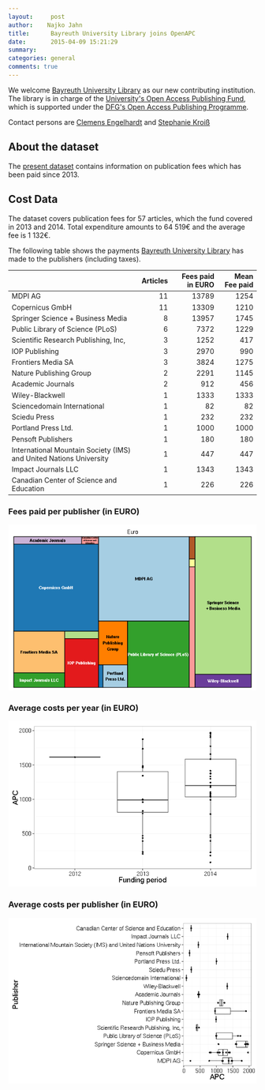 ```yaml
---
layout:     post
author:    Najko Jahn
title:      Bayreuth University Library joins OpenAPC
date:       2015-04-09 15:21:29
summary:    
categories: general
comments: true
---
```





We welcome [Bayreuth University Library](http://www.ub.uni-bayreuth.de/en/index.html) as our new contributing institution. The library is in charge of the [University's Open Access Publishing Fund](http://www.ub.uni-bayreuth.de/en/digitale_bibliothek/open_access/index.html), which is supported under the [DFG's Open Access Publishing Programme](http://www.dfg.de/en/research_funding/programmes/infrastructure/lis/funding_opportunities/open_access/).

Contact persons are [Clemens Engelhardt](http://www.ub.uni-bayreuth.de/de/team/Engelhardt_Clemens/index.php) and [Stephanie Kroiß](http://www.ub.uni-bayreuth.de/de/team/Kroiss_Stephanie/index.php)

## About the dataset

The [present dataset](https://github.com/OpenAPC/openapc-de/commit/0be8afc4b3ad67977244268e9770791410dc9cfb#diff-2c884d723400f4723e3f3651ae3a2119) contains information on publication fees which has been paid since 2013.

## Cost Data



The dataset covers publication fees for 57 articles, which the fund covered in 2013 and 2014. Total expenditure amounts to 64 519€ and the average fee is 1 132€.

The following table shows the payments [Bayreuth University Library](https://www.ub.uni-bayreuth.de/en/index.html) has made to the publishers (including taxes).


|                                                                   | Articles| Fees paid in EURO| Mean Fee paid|
|:------------------------------------------------------------------|--------:|-----------------:|-------------:|
|MDPI AG                                                            |       11|             13789|          1254|
|Copernicus GmbH                                                    |       11|             13309|          1210|
|Springer Science + Business Media                                  |        8|             13957|          1745|
|Public Library of Science (PLoS)                                   |        6|              7372|          1229|
|Scientific Research Publishing, Inc,                               |        3|              1252|           417|
|IOP Publishing                                                     |        3|              2970|           990|
|Frontiers Media SA                                                 |        3|              3824|          1275|
|Nature Publishing Group                                            |        2|              2291|          1145|
|Academic Journals                                                  |        2|               912|           456|
|Wiley-Blackwell                                                    |        1|              1333|          1333|
|Sciencedomain International                                        |        1|                82|            82|
|Sciedu Press                                                       |        1|               232|           232|
|Portland Press Ltd.                                                |        1|              1000|          1000|
|Pensoft Publishers                                                 |        1|               180|           180|
|International Mountain Society (IMS) and United Nations University |        1|               447|           447|
|Impact Journals LLC                                                |        1|              1343|          1343|
|Canadian Center of Science and Education                           |        1|               226|           226|

### Fees paid per publisher (in EURO)

![plot of chunk tree_bayreuth_2015_04_09](/figure/tree_bayreuth_2015_04_09-1.png) 

###  Average costs per year (in EURO)

![plot of chunk box_year_bayreuth_2015_04_09](/figure/box_year_bayreuth_2015_04_09-1.png) 

###  Average costs per publisher (in EURO)

![plot of chunk box_publisher_bayreuth_2015_04_09](/figure/box_publisher_bayreuth_2015_04_09-1.png) 
